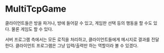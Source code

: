 # MultiTcpGame

클라이언트들은 방을 파거나, 방에 들어갈 수 있고, 게임판 선택 등의 행동을 할 수도 있다.
물론 게임도 할 수 있다.

서버 프로그램 측에서는 모든 로직을 처리하고, 클라이언트들에게 메시지로 결과를 전달한다.
클라이언트 프로그램은 그냥 입력/출력만 하는 역할이라 볼 수 있겠다.
